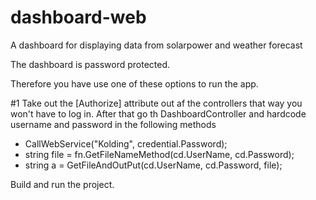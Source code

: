 # dashboard-web
A dashboard for displaying data from solarpower and weather forecast

The dashboard is password protected.

Therefore you have use one of these options to run the app.

#1 Take out the [Authorize] attribute out af the controllers that way you won't have to log in.
After that go th DashboardController and hardcode username and password in the following methods
- CallWebService("Kolding", credential.Password);
- string file = fn.GetFileNameMethod(cd.UserName, cd.Password);
- string a = GetFileAndOutPut(cd.UserName, cd.Password, file);

Build and run the project.
